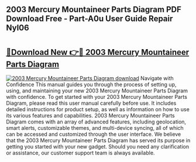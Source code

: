## 2003 Mercury Mountaineer Parts Diagram PDF Download Free - Part-A0u User Guide Repair NyI06

# <h2><a href="http://dfqa5g.blite.top/?on=2003+Mercury+Mountaineer+Parts+Diagram">🔗Download New 👉🔴 2003 Mercury Mountaineer Parts Diagram</a></h2>

[![2003 Mercury Mountaineer Parts Diagram download](https://i.imgur.com/lujVjoI.png)](http://dfqa5g.blite.top/?on=2003+Mercury+Mountaineer+Parts+Diagram)
Navigate with Confidence This manual guides you through the process of setting up, using, and maintaining your new 2003 Mercury Mountaineer Parts Diagram with confidence. To get started with your 2003 Mercury Mountaineer Parts Diagram, please read this user manual carefully before use. It includes detailed instructions for product setup, as well as information on how to use its various features and capabilities. 2003 Mercury Mountaineer Parts Diagram comes with an array of advanced features, including geolocation, smart alerts, customizable themes, and multi-device syncing, all of which can be accessed and customized through the user interface. We believe that the 2003 Mercury Mountaineer Parts Diagram has served its purpose in getting you started with your new gadget. Should you need any clarification or assistance, our customer support team is always available.
